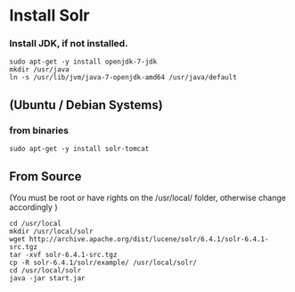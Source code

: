 # Install Solr 

### Install  JDK, if not installed.
```
sudo apt-get -y install openjdk-7-jdk
mkdir /usr/java
ln -s /usr/lib/jvm/java-7-openjdk-amd64 /usr/java/default
```
## (Ubuntu / Debian Systems)

### from binaries
```
sudo apt-get -y install solr-tomcat
```
## From Source 
(You must  be root or have rights on the  /usr/local/ folder, otherwise change accordingly )
```
cd /usr/local
mkdir /usr/local/solr
wget http://archive.apache.org/dist/lucene/solr/6.4.1/solr-6.4.1-src.tgz
tar -xvf solr-6.4.1-src.tgz
cp -R solr-6.4.1/solr/example/ /usr/local/solr/
cd /usr/local/solr
java -jar start.jar
```





